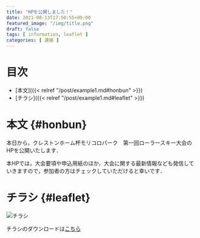 ```yaml
---
title: "HPを公開しました！"
date: 2021-08-13T17:50:55+09:00
featured_image: "/img/title.png"
draft: false
tags: [ information, leaflet ]
categories: [ 連絡 ]
---
```


# 目次
- [本文]({{< relref "/post/example1.md#honbun" >}})
- [チラシ]({{< relref "/post/example1.md#leaflet" >}})

# 本文 {#honbun}
本日から，クレストンホーム杯モリコロパーク　第一回ローラースキー大会のHPを公開いたします．

本HPでは，大会要項や申込用紙のほか，大会に関する最新情報なども発信していきますので，参加者の方はチェックしていただけると幸いです．

# チラシ {#leaflet}
![チラシ](/img/leaflet.png)

チラシのダウンロードは[こちら](https://drive.google.com/uc?export=download&id=1Byz5lsJIP6JDgJmZ0dc8kJ9PMa6ePtD0 "ダウンロード (Google Drive)")